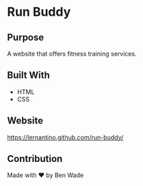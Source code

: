# Run Buddy

## Purpose
A website that offers fitness training services.

## Built With
* HTML
* CSS

## Website
https://lernantino.github.com/run-buddy/

## Contribution
Made with ❤️ by Ben Wade
